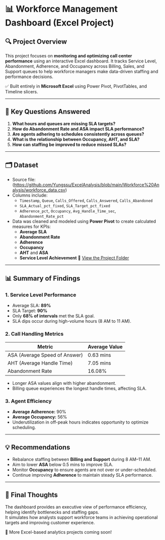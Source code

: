 # 📊 Workforce Management Dashboard (Excel Project)

## 🔍 Project Overview

This project focuses on **monitoring and optimizing call center performance** using an interactive Excel dashboard. It tracks Service Level, Abandonment, Adherence, and Occupancy across Billing, Sales, and Support queues to help workforce managers make data-driven staffing and performance decisions.

✅ Built entirely in **Microsoft Excel** using Power Pivot, PivotTables, and Timeline slicers.

---

## 🧠 Key Questions Answered

1. **What hours and queues are missing SLA targets?**  
2. **How do Abandonment Rate and ASA impact SLA performance?**  
3. **Are agents adhering to schedules consistently across queues?**  
4. **What is the relationship between Occupancy, AHT, and SLA?**  
5. **How can staffing be improved to reduce missed SLAs?**

---

## 🗂️ Dataset

- Source file: (https://github.com/Yungssu/ExcelAnalysis/blob/main/Workforce%20Analysis/workforce_data.csv)
- Columns include:
  - `Timestamp`, `Queue`, `Calls_Offered`, `Calls_Answered`, `Calls_Abandoned`
  - `SLA_Actual_pct_fixed`, `SLA_Target_pct_fixed`
  - `Adherence_pct`, `Occupancy`, `Avg_Handle_Time_sec`, `Abandonment_Rate_pct`
- Data was cleaned and modeled using **Power Pivot** to create calculated measures for KPIs:
  - **Average SLA**
  - **Abandonment Rate**
  - **Adherence**
  - **Occupancy**
  - **AHT** and **ASA**
  - **Service Level Achievement**
  📂 [View the Project Folder](https://github.com/Yungssu/ExcelAnalysis/blob/main/Workforce%20Analysis/WorkforceAnalysis.md)

---

## 📊 Summary of Findings

### 1. Service Level Performance
- Average SLA: **89%**
- SLA Target: **90%**
- Only **68% of intervals** met the SLA goal.  
- SLA dips occur during high-volume hours (8 AM to 11 AM).

### 2. Call Handling Metrics
| Metric | Average Value |
| ------- | -------------- |
| ASA (Average Speed of Answer) | 0.63 mins |
| AHT (Average Handle Time) | 7.05 mins |
| Abandonment Rate | 16.08% |

- Longer ASA values align with higher abandonment.  
- Billing queue experiences the longest handle times, affecting SLA.

### 3. Agent Efficiency
- **Average Adherence:** 90%  
- **Average Occupancy:** 56%  
- Underutilization in off-peak hours indicates opportunity to optimize scheduling.

---

## 💡 Recommendations

- Rebalance staffing between **Billing and Support** during 8 AM–11 AM.  
- Aim to lower **ASA** below 0.5 mins to improve SLA.  
- Monitor **Occupancy** to ensure agents are not over or under-scheduled.  
- Continue improving **Adherence** to maintain steady SLA performance.  

---


## 🏁 Final Thoughts

The dashboard provides an executive view of performance efficiency, helping identify bottlenecks and staffing gaps.  
It simulates how analysts support workforce teams in achieving operational targets and improving customer experience.

🚀 More Excel-based analytics projects coming soon!

